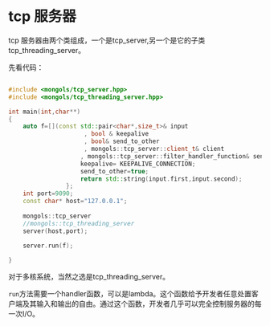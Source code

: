 # tcp 服务器

tcp 服务器由两个类组成，一个是tcp_server,另一个是它的子类tcp_threading_server。



先看代码：

```cpp

#include <mongols/tcp_server.hpp>
#include <mongols/tcp_threading_server.hpp>

int main(int,char**)
{
	auto f=[](const std::pair<char*,size_t>& input
					 , bool & keepalive
                     , bool& send_to_other
                     , mongols::tcp_server::client_t& client
                    , mongols::tcp_server::filter_handler_function& send_to_other_filter){
					keepalive= KEEPALIVE_CONNECTION;
					send_to_other=true;
					return std::string(input.first,input.second);
				};
	int port=9090;
	const char* host="127.0.0.1";
	
	mongols::tcp_server
    //mongols::tcp_threading_server
	server(host,port);
	
	server.run(f);

}

```

对于多核系统，当然之选是tcp_threading_server。

`run`方法需要一个handler函数，可以是lambda。这个函数给予开发者任意处置客户端及其输入和输出的自由。通过这个函数，开发者几乎可以完全控制服务器的每一次I/O。